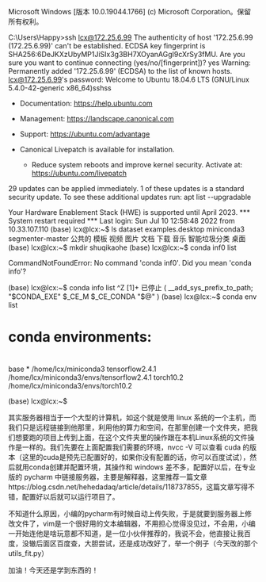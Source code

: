 Microsoft Windows [版本 10.0.19044.1766]
(c) Microsoft Corporation。保留所有权利。

C:\Users\Happy>ssh lcx@172.25.6.99
The authenticity of host '172.25.6.99 (172.25.6.99)' can't be established.
ECDSA key fingerprint is SHA256:6DeJKXzUbyMP1JiSIx3g3BH7XOyanAGgI9cXrSy3fMU.
Are you sure you want to continue connecting (yes/no/[fingerprint])? yes
Warning: Permanently added '172.25.6.99' (ECDSA) to the list of known hosts.
lcx@172.25.6.99's password:
Welcome to Ubuntu 18.04.6 LTS (GNU/Linux 5.4.0-42-generic x86_64)sshss

 * Documentation:  https://help.ubuntu.com
 * Management:     https://landscape.canonical.com
 * Support:        https://ubuntu.com/advantage

 * Canonical Livepatch is available for installation.
   - Reduce system reboots and improve kernel security. Activate at:
     https://ubuntu.com/livepatch

29 updates can be applied immediately.
1 of these updates is a standard security update.
To see these additional updates run: apt list --upgradable

Your Hardware Enablement Stack (HWE) is supported until April 2023.
*** System restart required ***
Last login: Sun Jul 10 12:58:48 2022 from 10.33.107.110
(base) lcx@lcx:~$ ls
dataset  examples.desktop  miniconda3  segmenter-master  公共的  模板  视频  图片  文档  下载  音乐  智能垃圾分类  桌面
(base) lcx@lcx:~$ mkdir shuqikaohe
(base) lcx@lcx:~$ conda inf0 list

CommandNotFoundError: No command 'conda inf0'.
Did you mean 'conda info'?

(base) lcx@lcx:~$ conda info list
^Z
[1]+  已停止               ( __add_sys_prefix_to_path; "$CONDA_EXE" $_CE_M $_CE_CONDA "$@" )
(base) lcx@lcx:~$ conda env list
# conda environments:
#
base                  *  /home/lcx/miniconda3
tensorflow2.4.1          /home/lcx/miniconda3/envs/tensorflow2.4.1
torch10.2                /home/lcx/miniconda3/envs/torch10.2

(base) lcx@lcx:~$



其实服务器相当于一个大型的计算机，如这个就是使用 linux 系统的一个主机，而我们只是远程链接到他那里，利用他的算力和空间，在那里创建一个文件夹，把我们想要跑的项目上传到上面，在这个文件夹里的操作跟在本机Linux系统的文件操作是一样的。我们先要在上面配置我们需要的环境，nvcc -V 可以查看 cuda 的版本（这里的cuda是预先已配置好的，如果你没有配置的话，你可以百度试试），然后就用conda创建并配置环境，其操作和 windows 差不多，配置好以后，在专业版的 pycharm 中链接服务器，主要是解释器，这里推荐一篇文章https://blog.csdn.net/hehedadaq/article/details/118737855，这篇文章写得不错，配置好以后就可以运行项目了。

不知道什么原因，小编的pycharm有时候自动上传失败，于是就要到服务器上修改文件了，vim是一个很好用的文本编辑器，不用担心觉得没见过，不会用，小编一开始连他是啥玩意都不知道，是一位小伙伴推荐的，我说不会，他直接让我百度，没辙后面区百度查，大胆尝试，还是成功改好了，举一个例子（今天改的那个utils_fit.py）

加油！今天还是学到东西的！
